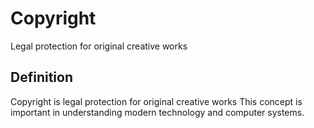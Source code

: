 # Copyright

Legal protection for original creative works

## Definition
Copyright is legal protection for original creative works This concept is important in understanding modern technology and computer systems.
